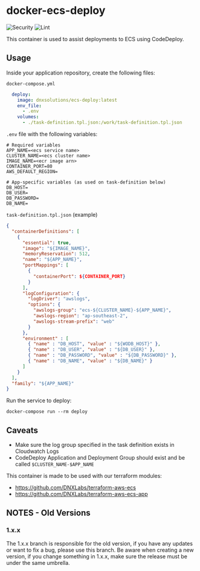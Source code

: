 # docker-ecs-deploy

![Security](https://github.com/DNXLabs/docker-ecs-deploy/workflows/Security/badge.svg)
![Lint](https://github.com/DNXLabs/docker-ecs-deploy/workflows/Lint/badge.svg)

This container is used to assist deployments to ECS using CodeDeploy.

## Usage

Inside your application repository, create the following files:

`docker-compose.yml`

```yaml
  deploy:
    image: dnxsolutions/ecs-deploy:latest
    env_file:
      - .env
    volumes:
      - ./task-definition.tpl.json:/work/task-definition.tpl.json
```

`.env` file with the following variables:
```
# Required variables
APP_NAME=<ecs service name>
CLUSTER_NAME=<ecs cluster name>
IMAGE_NAME=<ecr image arn>
CONTAINER_PORT=80
AWS_DEFAULT_REGION=

# App-specific variables (as used on task-definition below)
DB_HOST=
DB_USER=
DB_PASSWORD=
DB_NAME=
```

`task-definition.tpl.json` (example)
```json
{
  "containerDefinitions": [
    {
      "essential": true,
      "image": "${IMAGE_NAME}",
      "memoryReservation": 512,
      "name": "${APP_NAME}",
      "portMappings": [
        {
          "containerPort": ${CONTAINER_PORT}
        }
      ],
      "logConfiguration": {
        "logDriver": "awslogs",
        "options": {
          "awslogs-group": "ecs-${CLUSTER_NAME}-${APP_NAME}",
          "awslogs-region": "ap-southeast-2",
          "awslogs-stream-prefix": "web"
        }
      },
      "environment" : [
        { "name" : "DB_HOST", "value" : "${WODB_HOST}" },
        { "name" : "DB_USER", "value" : "${DB_USER}" },
        { "name" : "DB_PASSWORD", "value" : "${DB_PASSWORD}" },
        { "name" : "DB_NAME", "value" : "${DB_NAME}" }
      ]
    }
  ],
  "family": "${APP_NAME}"
}
```

Run the service to deploy:
```
docker-compose run --rm deploy
```

## Caveats

- Make sure the log group specified in the task definition exists in Cloudwatch Logs
- CodeDeploy Application and Deployment Group should exist and be called `$CLUSTER_NAME-$APP_NAME`

This container is made to be used with our terraform modules:
- <https://github.com/DNXLabs/terraform-aws-ecs>
- <https://github.com/DNXLabs/terraform-aws-ecs-app>

## NOTES - Old Versions

### 1.x.x
The 1.x.x branch is responsible for the old version, if you have any updates or want to fix a bug, please use this branch.
Be aware when creating a new version, if you change something in 1.x.x, make sure the release must be under the same umbrella.